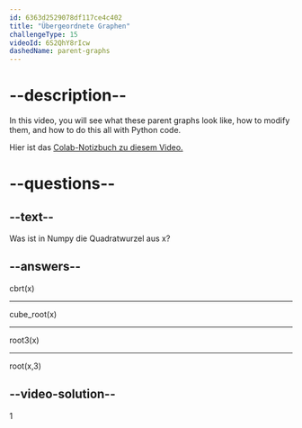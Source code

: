 ```yaml
---
id: 6363d2529078df117ce4c402
title: "Übergeordnete Graphen"
challengeType: 15
videoId: 6S2QhY8rIcw
dashedName: parent-graphs
---
```


# --description--

In this video, you will see what these parent graphs look like, how to modify them, and how to do this all with Python code.

Hier ist das <a href="https://colab.research.google.com/drive/1uwKuaHCC2WCUFKmXW-5NqWUlEP9ak7Pz?usp=sharing" target="_blank" rel="noopener noreferrer nofollow">Colab-Notizbuch zu diesem Video.</a>

# --questions--

## --text--

Was ist in Numpy die Quadratwurzel aus x?

## --answers--

cbrt(x)

---

cube_root(x)

---

root3(x)

---

root(x,3)

## --video-solution--

1
